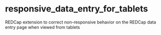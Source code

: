 # responsive_data_entry_for_tablets
REDCap extension to correct non-responsive behavior on the REDCap data entry page when viewed from tablets  
